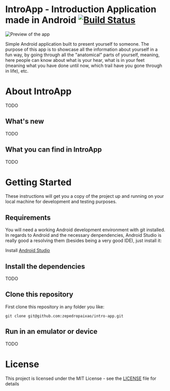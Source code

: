 
# IntroApp - Introduction Application made in Android [![Build Status](https://travis-ci.org/zepedropaixao/intro-app.svg?branch=master)](https://travis-ci.org/zepedropaixao/intro-app)

<img src="https://zepedropaixao.github.io/assets/imgs/intro-app.gif" alt="Preview of the app" />

Simple Android application built to present yourself to someone. The purpose of this app is to showcase all the information about yourself in a fun way, by going through all the "anatomical" parts of yourself, meaning, here people can know about what is your hear, what is in your feet (meaning what you have done until now, which trail have you gone through in life), etc.
 
# About IntroApp

TODO

## What's new

TODO

## What you can find in IntroApp

TODO


# Getting Started

These instructions will get you a copy of the project up and running on your local machine for development and testing purposes.

## Requirements

You will need a working Android development environment with git installed. In regards to Android and the necessary denpendencies, Android Studio is really good a resolving them (besides being a very good IDE), just install it:

Install [Android Studio](https://developer.android.com/studio/index.html)

## Install the dependencies

TODO

## Clone this repository

First clone this repository in any folder you like:

```
git clone git@github.com:zepedropaixao/intro-app.git
```

## Run in an emulator or device

TODO

# License

This project is licensed under the MIT License - see the [LICENSE](https://github.com/zepedropaixao/intro-app/blob/master/LICENSE) file for details
